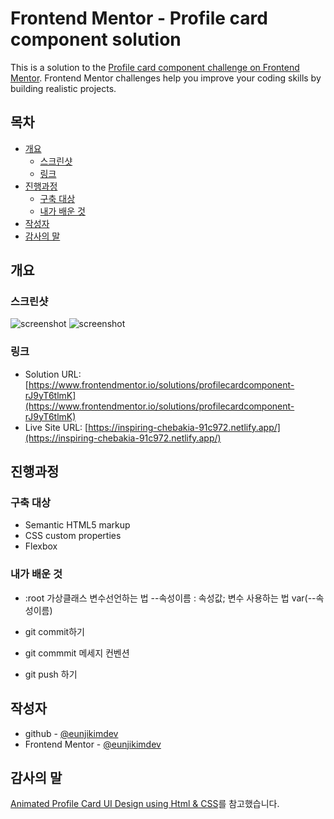 # Frontend Mentor - Profile card component solution

This is a solution to the [Profile card component challenge on Frontend Mentor](https://www.frontendmentor.io/challenges/profile-card-component-cfArpWshJ). Frontend Mentor challenges help you improve your coding skills by building realistic projects.

## 목차

- [개요](#개요)
  - [스크린샷](#스크린샷)
  - [링크](#링크)
- [진행과정](#진행과정)
  - [구축 대상](#구축-대상)
  - [내가 배운 것](#내가-배운-것)
- [작성자](#작성자)
- [감사의 말](#감사의-말)

## 개요

### 스크린샷

![screenshot](https://user-images.githubusercontent.com/107173877/232821360-f834184f-6919-4f42-b3de-68bd16057662.png)
![screenshot](https://user-images.githubusercontent.com/107173877/232821724-37360aa1-b315-4282-b26b-c15f87541987.png)

### 링크

- Solution URL: [https://www.frontendmentor.io/solutions/profilecardcomponent-rJ9yT6tlmK](https://www.frontendmentor.io/solutions/profilecardcomponent-rJ9yT6tlmK)
- Live Site URL: [https://inspiring-chebakia-91c972.netlify.app/](https://inspiring-chebakia-91c972.netlify.app/)

## 진행과정

### 구축 대상

- Semantic HTML5 markup
- CSS custom properties
- Flexbox

### 내가 배운 것

- :root 가상클래스
  변수선언하는 법
  --속성이름 : 속성값;
  변수 사용하는 법
  var(--속성이름)

- git commit하기
- git commmit 메세지 컨벤션
- git push 하기

## 작성자

- github - [@eunjikimdev](https://github.com/eunjikimdev)
- Frontend Mentor - [@eunjikimdev](https://www.frontendmentor.io/profile/eunjikimdev)

## 감사의 말

[Animated Profile Card UI Design using Html & CSS](https://www.youtube.com/watch?v=daAVTmsMXeI)를 참고했습니다.
